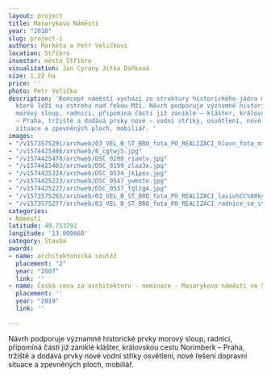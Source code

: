 ```yaml
---
layout: project
title: Masarykovo Náměstí
year: "2018"
slug: project-1
authors: Markéta a Petr Veličkovi
location: Stříbro
investor: město Stříbro
visualization: Jan Cyrany Jitka Daňková
size: 1,22 ha
price: ''
photo: Petr Velička
description: 'Koncept náměstí vychází ze struktury historického jádra města Stříbra,
  které leží na ostrohu nad řekou Mží. Návrh podporuje významné historické prvky –
  morový sloup, radnici, připomíná části již zaniklé – klášter, královskou cestu Norimberk
  – Praha, tržiště a dodává prvky nové – vodní střiky, osvětlení, nové řešení dopravní
  situace a zpevněných ploch, mobiliář. '
images:
- "/v1573575291/archweb/03_VEL_B_ST_BRO_fota_PO_REALIZACI_hlavn_foto_mtbisk.jpg"
- "/v1574425486/archweb/8_cgtwj5.jpg"
- "/v1574425478/archweb/DSC_0200_riamlv.jpg"
- "/v1574425483/archweb/DSC_0199_zlaa3x.jpg"
- "/v1574425324/archweb/DSC_0534_jk1pex.jpg"
- "/v1574425223/archweb/DSC_0547_ywmste.jpg"
- "/v1574425227/archweb/DSC_0537_fqltg4.jpg"
- "/v1573575265/archweb/03_VEL_B_ST_BRO_fota_PO_REALIZACI_laviu%CC%88ky_zyqz82.jpg"
- "/v1573575277/archweb/03_VEL_B_ST_BRO_fota_PO_REALIZACI_radnice_se_st_ikama_dfetpo.jpg"
categories:
- Náměstí
latitude: 49.753792
longitude: '13.000660'
category: Stavba
awards:
- name: architektonická soutěž
  placement: "2"
  year: "2007"
  link: ''
- name: Česká cena za architekturu - nominace - Masarykovo náměstí ve Stříbře
  placement: ''
  year: "2019"
  link: ''

---
```

Návrh podporuje významné historické prvky morový sloup, radnici, připomíná části již zaniklé klášter, královskou cestu Norimberk – Praha, tržiště a dodává prvky nové vodní střiky osvětlení, nové řešení dopravní situace a zpevněných ploch, mobiliář.